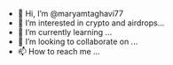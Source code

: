 - 👋 Hi, I’m @maryamtaghavi77
- 👀 I’m interested in crypto and airdrops...
- 🌱 I’m currently learning ...
- 💞️ I’m looking to collaborate on ...
- 📫 How to reach me ...

<!---
maryamtaghavi77/maryamtaghavi77 is a ✨ special ✨ repository because its `README.md` (this file) appears on your GitHub profile.
You can click the Preview link to take a look at your changes.
--->
